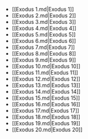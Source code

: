 - [[Exodus 1.md|Exodus 1]]
- [[Exodus 2.md|Exodus 2]]
- [[Exodus 3.md|Exodus 3]]
- [[Exodus 4.md|Exodus 4]]
- [[Exodus 5.md|Exodus 5]]
- [[Exodus 6.md|Exodus 6]]
- [[Exodus 7.md|Exodus 7]]
- [[Exodus 8.md|Exodus 8]]
- [[Exodus 9.md|Exodus 9]]
- [[Exodus 10.md|Exodus 10]]
- [[Exodus 11.md|Exodus 11]]
- [[Exodus 12.md|Exodus 12]]
- [[Exodus 13.md|Exodus 13]]
- [[Exodus 14.md|Exodus 14]]
- [[Exodus 15.md|Exodus 15]]
- [[Exodus 16.md|Exodus 16]]
- [[Exodus 17.md|Exodus 17]]
- [[Exodus 18.md|Exodus 18]]
- [[Exodus 19.md|Exodus 19]]
- [[Exodus 20.md|Exodus 20]]